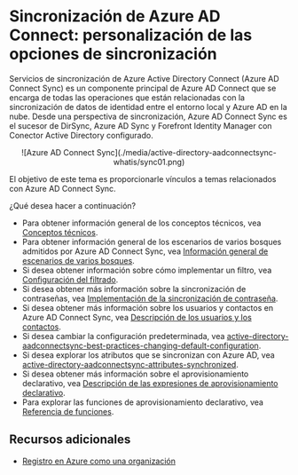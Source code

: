 <properties
	pageTitle="Información general del escenario de Azure AD Connect Sync"
	description="Explica los usuarios y los contactos en Azure AD Connect Sync."
	services="active-directory"
	documentationCenter=""
	authors="markusvi"
	manager="swadhwa"
	editor=""/>

<tags
	ms.service="active-directory"
	ms.workload="identity"
	ms.tgt_pltfrm="na"
	ms.devlang="na"
	ms.topic="article"
	ms.date="07/27/2015"
	ms.author="markusvi"/>


# Sincronización de Azure AD Connect: personalización de las opciones de sincronización

Servicios de sincronización de Azure Active Directory Connect (Azure AD Connect Sync) es un componente principal de Azure AD Connect que se encarga de todas las operaciones que están relacionadas con la sincronización de datos de identidad entre el entorno local y Azure AD en la nube. Desde una perspectiva de sincronización, Azure AD Connect Sync es el sucesor de DirSync, Azure AD Sync y Forefront Identity Manager con Conector Active Directory configurado.

<center>![Azure AD Connect Sync](./media/active-directory-aadconnectsync-whatis/sync01.png) </center>


El objetivo de este tema es proporcionarle vínculos a temas relacionados con Azure AD Connect Sync.

¿Qué desea hacer a continuación?

- Para obtener información general de los conceptos técnicos, vea [Conceptos técnicos](active-directory-aadconnectsync-technical-concepts.md).
- Para obtener información general de los escenarios de varios bosques admitidos por Azure AD Connect Sync, vea [Información general de escenarios de varios bosques](active-directory-aadconnectsync-scenario-overview.md).
- Si desea obtener información sobre cómo implementar un filtro, vea [Configuración del filtrado](active-directory-aadconnectsync-configure-filtering.md).
- Si desea obtener más información sobre la sincronización de contraseñas, vea [Implementación de la sincronización de contraseña](active-directory-aadconnectsync-implement-password-synchronization.md).
- Si desea obtener más información sobre los usuarios y contactos en Azure AD Connect Sync, vea [Descripción de los usuarios y los contactos](active-directory-aadconnectsync-understanding-users-and-contacts.md).
- Si desea cambiar la configuración predeterminada, vea [active-directory-aadconnectsync-best-practices-changing-default-configuration](active-directory-aadconnectsync-best-practices-changing-default-configuration.md).
- Si desea explorar los atributos que se sincronizan con Azure AD, vea [active-directory-aadconnectsync-attributes-synchronized](active-directory-aadconnectsync-attributes-synchronized.md).
- Si desea obtener más información sobre el aprovisionamiento declarativo, vea [Descripción de las expresiones de aprovisionamiento declarativo](active-directory-aadconnectsync-understanding-declarative-provisioning-expressions.md).
- Para explorar las funciones de aprovisionamiento declarativo, vea [Referencia de funciones](active-directory-aadconnectsync-functions-reference.md).




## Recursos adicionales

* [Registro en Azure como una organización](sign-up-organization.md)

 
<!--Image references-->

<!---HONumber=August15_HO6-->